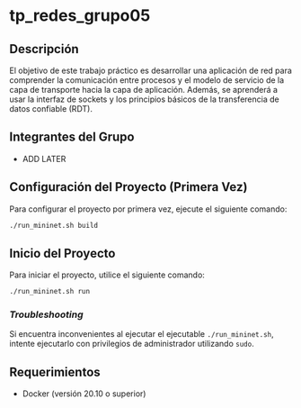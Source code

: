# tp_redes_grupo05

## Descripción
El objetivo de este trabajo práctico es desarrollar una aplicación de red para comprender la comunicación entre procesos y el modelo de servicio de la capa de transporte hacia la capa de aplicación. Además, se aprenderá a usar la interfaz de sockets y los principios básicos de la transferencia de datos confiable (RDT).

## Integrantes del Grupo

- ADD LATER

## Configuración del Proyecto (Primera Vez)

Para configurar el proyecto por primera vez, ejecute el siguiente comando:
```bash
./run_mininet.sh build
```
## Inicio del Proyecto

Para iniciar el proyecto, utilice el siguiente comando:
```bash
./run_mininet.sh run
```


### _Troubleshooting_
Si encuentra inconvenientes al ejecutar el ejecutable `./run_mininet.sh`, intente ejecutarlo con privilegios de administrador utilizando `sudo`.

## Requerimientos
- Docker (versión 20.10 o superior)
